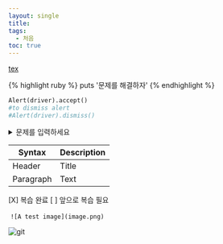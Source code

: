 ```yaml
---
layout: single
title: 
tags:
  - 처음
toc: true
---
```


<ins>tex</ins>

{% highlight ruby %}
puts '문제를 해결하자'
{% endhighlight %}

```python
Alert(driver).accept()
#to dismiss alert
#Alert(driver).dismiss()
```

<details>
<summary>
문제를 입력하세요
</summary>
정답을 입력하세요
</details>


| Syntax      | Description |
| ----------- | ----------- |
| Header      | Title       |
| Paragraph   | Text        |

[X]  복습 완료
[  ]  앞으로 복습 필요


 `![A test image](image.png)`


![git](../img/2022-09-19-test1/git.png)